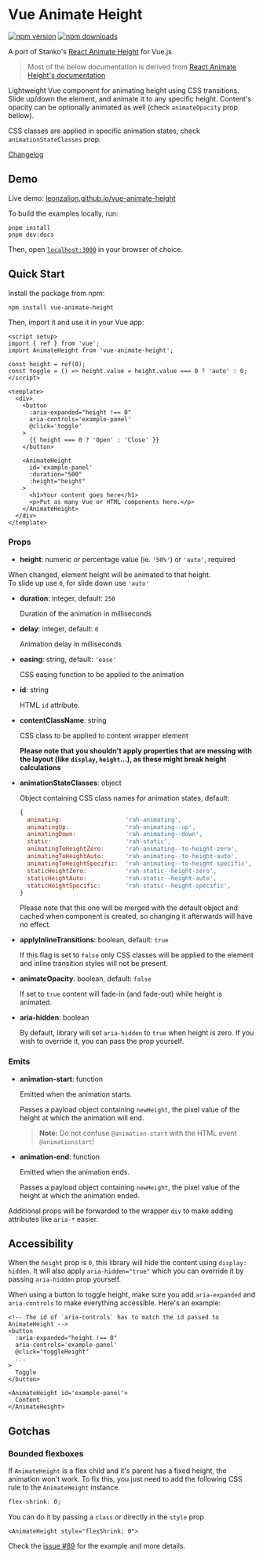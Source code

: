 # Vue Animate Height

[![npm version](https://img.shields.io/npm/v/vue-animate-height.svg?style=flat-square)](https://www.npmjs.com/package/vue-animate-height)
[![npm downloads](https://img.shields.io/npm/dm/vue-animate-height.svg?style=flat-square)](https://www.npmjs.com/package/vue-animate-height)

A port of Stanko's [React Animate Height](https://github.com/Stanko/react-animate-height/blob/master/README.md) for Vue.js.

> Most of the below documentation is derived from [React Animate Height's documentation](https://github.com/Stanko/react-animate-height/blob/master/README.md)

Lightweight Vue component for animating height using CSS transitions.
Slide up/down the element, and animate it to any specific height.
Content's opacity can be optionally animated as well (check `animateOpacity` prop bellow).

CSS classes are applied in specific animation states, check `animationStateClasses` prop.

[Changelog](CHANGELOG.md)

## Demo

Live demo: [leonzalion.github.io/vue-animate-height](https://leonzalion.github.io/vue-animate-height/)

To build the examples locally, run:

```shell
pnpm install
pnpm dev:docs
```

Then, open [`localhost:3000`](http://localhost:3000) in your browser of choice.

## Quick Start

Install the package from npm:

```shell
npm install vue-animate-height
```

Then, import it and use it in your Vue app:

```vue
<script setup>
import { ref } from 'vue';
import AnimateHeight from 'vue-animate-height';

const height = ref(0);
const toggle = () => height.value = height.value === 0 ? 'auto' : 0;
</script>

<template>
  <div>
    <button
      :aria-expanded="height !== 0"
      aria-controls='example-panel'
      @click='toggle'
    >
      {{ height === 0 ? 'Open' : 'Close' }}
    </button>

    <AnimateHeight
      id='example-panel'
      :duration="500"
      :height="height"
    >
      <h1>Your content goes here</h1>
      <p>Put as many Vue or HTML components here.</p>
    </AnimateHeight>
  </div>
</template>
```

### Props

- **height**: numeric or percentage value (ie. `'50%'`) or `'auto'`, required

When changed, element height will be animated to that height.<br/>
To slide up use <code>0</code>, for slide down use <code>'auto'</code>

- **duration**: integer, default: `250`

  Duration of the animation in milliseconds

- **delay**: integer, default: `0`

  Animation delay in milliseconds

- **easing**: string, default: `'ease'`

  CSS easing function to be applied to the animation

- **id**: string

  HTML `id` attribute.

- **contentClassName**: string

  CSS class to be applied to content wrapper element

  **Please note that you shouldn't apply properties that are messing with the layout (like `display`, `height`...), as these might break height calculations**

- **animationStateClasses**: object

  Object containing CSS class names for animation states, default:

  ```javascript
  {
    animating:                  'rah-animating',
    animatingUp:                'rah-animating--up',
    animatingDown:              'rah-animating--down',
    static:                     'rah-static',
    animatingToHeightZero:      'rah-animating--to-height-zero',
    animatingToHeightAuto:      'rah-animating--to-height-auto',
    animatingToHeightSpecific:  'rah-animating--to-height-specific',
    staticHeightZero:           'rah-static--height-zero',
    staticHeightAuto:           'rah-static--height-auto',
    staticHeightSpecific:       'rah-static--height-specific',
  }
  ```

  Please note that this one will be merged with the default object and cached when component is created,
  so changing it afterwards will have no effect.

- **applyInlineTransitions**: boolean, default: `true`

  If this flag is set to `false` only CSS classes will be applied to the element and inline
  transition styles will not be present.

- **animateOpacity**: boolean, default: `false`

  If set to `true` content will fade-in (and fade-out) while height is animated.

- **aria-hidden**: boolean

  By default, library will set `aria-hidden` to `true` when height is zero. If you wish to override it, you can pass the prop yourself.

### Emits

- **animation-start**: function

  Emitted when the animation starts.

  Passes a payload object containing `newHeight`, the pixel value of the height at which the animation will end.

  > **Note:** Do not confuse `@animation-start` with the HTML event `@animationstart`!

- **animation-end**: function

  Emitted when the animation ends.

  Passes a payload object containing `newHeight`, the pixel value of the height at which the animation ended.

Additional props will be forwarded to the wrapper `div` to make adding attributes like `aria-*` easier.

## Accessibility

When the `height` prop is `0`, this library will hide the content using `display: hidden`. It will also apply `aria-hidden="true"` which you can override it by passing `aria-hidden` prop yourself.

When using a button to toggle height, make sure you add `aria-expanded` and `aria-controls` to make everything accessible. Here's an example:

```vue
<!-- The id of `aria-controls` has to match the id passed to AnimateHeight -->
<button
  :aria-expanded="height !== 0"
  aria-controls='example-panel'
  @click="toggleHeight"
  ...
>
  Toggle
</button>

<AnimateHeight id='example-panel'>
  Content
</AnimateHeight>
```

## Gotchas

### Bounded flexboxes

If `AnimateHeight` is a flex child and it's parent has a fixed height, the animation won't work.
To fix this, you just need to add the following CSS rule to the `AnimateHeight` instance.

```css
flex-shrink: 0;
```

You can do it by passing a `class` or directly in the `style` prop

```vue
<AnimateHeight style="flexShrink: 0">
```

Check the [issue #89](https://github.com/Stanko/react-animate-height/issues/89) for the example and more details.
